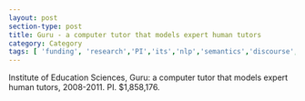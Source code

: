 ```yaml
---
layout: post
section-type: post
title: Guru - a computer tutor that models expert human tutors
category: Category
tags: [ 'funding', 'research','PI','its','nlp','semantics','discourse','education' ]
---
```

Institute of Education Sciences, Guru: a computer tutor that models expert human tutors, 2008-2011. PI. $1,858,176.

